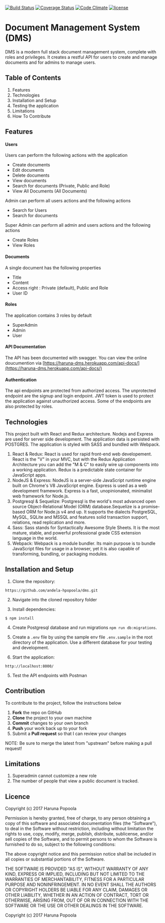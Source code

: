 [![Build Status](https://travis-ci.org/andela-hpopoola/dms.svg?branch=develop)](https://travis-ci.org/andela-hpopoola/dms)
[![Coverage Status](https://coveralls.io/repos/github/andela-hpopoola/dms/badge.svg?branch=develop)](https://coveralls.io/github/andela-hpopoola/dms?branch=develop)
[![Code Climate](https://codeclimate.com/github/andela-hpopoola/dms/badges/gpa.svg)](https://codeclimate.com/github/andela-hpopoola/dms)
[![license](https://img.shields.io/github/license/mashape/apistatus.svg)]()
# Document Management System (DMS)

DMS is a modern full stack document management system, complete with roles and privileges. It creates a restful API for users to create and manage documents and for admins to manage users. 

## Table of Contents

1. Features
2. Technologies
2. Installation and Setup
3. Testing the application
4. Limitations
5. How To Contribute


## Features

#### Users
Users can perform the following actions with the application
  - Create documents
  - Edit documents
  - Delete documents
  - View documents
  - Search for documents (Private, Public and Role)
  - View All Documents (All Documents)

Admin can perform all users actions and the following actions
  - Search for Users
  - Search for documents

Super Admin can perform all admin and users actions and the following actions
  - Create Roles
  - View Roles

#### Documents
A single document has the following properties
  - Title
  - Content
  - Access right : Private (default), Public and Role
  - User ID

#### Roles
The application contains 3 roles by default
  - SuperAdmin
  - Admin
  - User

#### API Documentation
The API has been documented with swagger. You can view the online doucumention via [https://haruna-dms.herokuapp.com/api-docs/](https://haruna-dms.herokuapp.com/api-docs/)

#### Authentication
The api endpoints are protected from authorized access. The unprotected endpoint are the signup and login endpoint. JWT token is used to protect the application against unauthorized access. Some of the endpoints are also protected by roles.

## Technologies
This project built with React and Redux architecture. Nodejs and Express are used for server side development. The application data is persisted with POSTGRES. The application is styled with SASS and bundled with Webpack.
1. React & Redux: React is used for rapid front-end web developement. React is the "V" in your MVC, but with the Redux Application Architecture you can add the "M & C" to easily wire up components into a working application. Redux is a predictable state container for JavaScript apps.
2. NodeJS & Express: NodeJS is a server-side JavaScript runtime engine built on Chrome's V8 JavaScript engine. Express is used as a web development framework. Express is a fast, unopinionated, minimalist web framework for Node.js.
3. Postgresql & Sequelize: Postgresql is the world's most advanced open source Object-Relational Model (ORM) database.Sequelize is a promise-based ORM for Node.js v4 and up. It supports the dialects PostgreSQL, MySQL, SQLite and MSSQL and features solid transaction support, relations, read replication and more.
4. Sass: Sass stands for Syntactically Awesome Style Sheets. It is the most mature, stable, and powerful professional grade CSS extension language in the world.
5. Webpack: Webpack is a module bundler. Its main purpose is to bundle JavaScript files for usage in a browser, yet it is also capable of transforming, bundling, or packaging modules.


## Installation and Setup

1. Clone the repository:
```
https://github.com/andela-hpopoola/dms.git
```
2. Navigate into the cloned repository folder

3. Install dependencies:
```
$ npm install
```
4.  Create Postgresql database and run migrations `npm run db:migrations`.

5. Create a `.env` file by using the sample env file `.env.sample` in the root directory of the application. Use a different database for your testing and development.

6. Start the application:

```
http://localhost:8000/
```

5. Test the API endpoints with Postman


## Contribution
To contribute to the project, follow the instructions below
 1. **Fork** the repo on GitHub
 2. **Clone** the project to your own machine
 3. **Commit** changes to your own branch
 4. **Push** your work back up to your fork
 5. Submit a **Pull request** so that I can review your changes

NOTE: Be sure to merge the latest from "upstream" before making a pull request!



## Limitations

1. Superadmin cannot customize a new role
2. The number of people that view a public document is tracked.


## Licence
Copyright (c) 2017 Haruna Popoola

Permission is hereby granted, free of charge, to any person obtaining a copy
of this software and associated documentation files (the "Software"), to deal
in the Software without restriction, including without limitation the rights
to use, copy, modify, merge, publish, distribute, sublicense, and/or sell
copies of the Software, and to permit persons to whom the Software is
furnished to do so, subject to the following conditions:

The above copyright notice and this permission notice shall be included in all
copies or substantial portions of the Software.

THE SOFTWARE IS PROVIDED "AS IS", WITHOUT WARRANTY OF ANY KIND, EXPRESS OR
IMPLIED, INCLUDING BUT NOT LIMITED TO THE WARRANTIES OF MERCHANTABILITY,
FITNESS FOR A PARTICULAR PURPOSE AND NONINFRINGEMENT. IN NO EVENT SHALL THE
AUTHORS OR COPYRIGHT HOLDERS BE LIABLE FOR ANY CLAIM, DAMAGES OR OTHER
LIABILITY, WHETHER IN AN ACTION OF CONTRACT, TORT OR OTHERWISE, ARISING FROM,
OUT OF OR IN CONNECTION WITH THE SOFTWARE OR THE USE OR OTHER DEALINGS IN THE
SOFTWARE.

Copyright (c) 2017 Haruna Popoola
